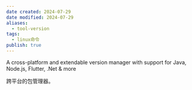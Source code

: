```yaml
---
date created: 2024-07-29
date modified: 2024-07-29
aliases:
  - tool-version
tags:
  - linux命令
publish: true
---
```


A cross-platform and extendable version manager with support for Java, Node.js, Flutter, .Net & more

跨平台的包管理器。